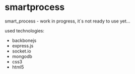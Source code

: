 smartprocess
============

smart_process - work in progress, it´s not ready to use yet...  

used technologies:  
- backbonejs  
- express.js  
- socket.io  
- mongodb  
- css3  
- html5  
